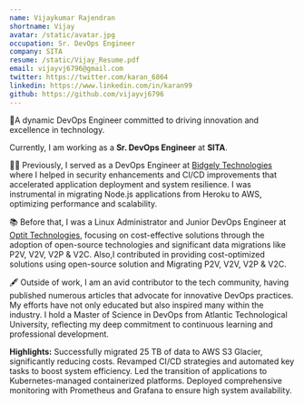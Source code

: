 ```yaml
---
name: Vijaykumar Rajendran
shortname: Vijay
avatar: /static/avatar.jpg
occupation: Sr. DevOps Engineer
company: SITA
resume: /static/Vijay_Resume.pdf
email: vijayvj6796@gmail.com
twitter: https://twitter.com/karan_6864
linkedin: https://www.linkedin.com/in/karan99
github: https://github.com/vijayvj6796
---
```


🌟A dynamic DevOps Engineer committed to driving innovation and excellence in technology.

Currently, I am working as a **Sr. DevOps Engineer** at **SITA**.

👨‍💻 Previously, I served as a DevOps Engineer at [Bidgely Technologies](https://www.bidgely.com/)  where I helped in security enhancements and CI/CD improvements that accelerated application deployment and system resilience. I was instrumental in migrating Node.js applications from Heroku to AWS, optimizing performance and scalability.

📚 Before that, I was a Linux Administrator and Junior DevOps Engineer at [Optit Technologies](https://optit.in/), focusing on cost-effective solutions through the adoption of open-source technologies and significant data migrations like  P2V, V2V, V2P & V2C. Also,I contributed in providing cost-optimized solutions using open-source solution and Migrating P2V, V2V, V2P & V2C. 

🖋️ Outside of work, I am an avid contributor to the tech community, having published numerous articles that advocate for innovative DevOps practices. My efforts have not only educated but also inspired many within the industry. I hold a Master of Science in DevOps from Atlantic Technological University, reflecting my deep commitment to continuous learning and professional development.

**Highlights:** 
Successfully migrated 25 TB of data to AWS S3 Glacier, significantly reducing costs.
Revamped CI/CD strategies and automated key tasks to boost system efficiency.
Led the transition of applications to Kubernetes-managed containerized platforms.
Deployed comprehensive monitoring with Prometheus and Grafana to ensure high system availability.
